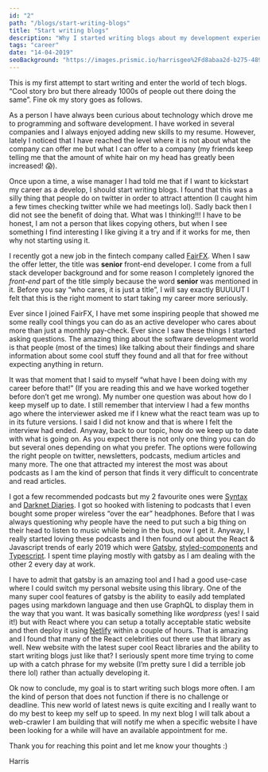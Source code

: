 ```yaml
---
id: "2"
path: "/blogs/start-writing-blogs"
title: "Start writing blogs"
description: "Why I started writing blogs about my development experiences"
tags: "career"
date: "14-04-2019"
seoBackground: "https://images.prismic.io/harrisgeo%2Fd8abaa2d-b275-4896-a887-bd3263774172_me-snow.jpg?auto=compress,format"
---
```


This is my first attempt to start writing and enter the world of tech blogs. “Cool story bro but there already 1000s of people out there doing the same”. Fine ok my story goes as follows.

As a person I have always been curious about technology which drove me to programming and software development. I have worked in several companies and I always enjoyed adding new skills to my resume. However, lately I noticed that I have reached the level where it is not about what the company can offer me but what I can offer to a company (my friends keep telling me that the amount of white hair on my head has greatly been increased! 😱).

Once upon a time, a wise manager I had told me that if I want to kickstart my career as a develop, I should start writing blogs. I found that this was a silly thing that people do on twitter in order to attract attention (I caught him a few times checking twitter while we had meetings lol). Sadly back then I did not see the benefit of doing that. What was I thinking!!! I have to be honest, I am not a person that likes copying others, but when I see something I find interesting I like giving it a try and if it works for me, then why not starting using it.

I recently got a new job in the fintech company called [FairFX](https://www.fairfx.com/). When I saw the offer letter, the title was **senior** front-end developer. I come from a full stack developer background and for some reason I completely ignored the _front-end_ part of the title simply because the word **senior** was mentioned in it. Before you say “who cares, it is just a title”, I will say exactly BUUUUT I felt that this is the right moment to start taking my career more seriously.

Ever since I joined FairFX, I have met some inspiring people that showed me some really cool things you can do as an active developer who cares about more than just a monthly pay-check. Ever since I saw these things I started asking questions. The amazing thing about the software development world is that people (most of the times) like talking about their findings and share information about some cool stuff they found and all that for free without expecting anything in return.

It was that moment that I said to myself “what have I been doing with my career before that!” (If you are reading this and we have worked together before don’t get me wrong). My number one question was about how do I keep myself up to date. I still remember that interview I had a few months ago where the interviewer asked me if I knew what the react team was up to in its future versions. I said I did not know and that is where I felt the interview had ended. Anyway, back to our topic, how do we keep up to date with what is going on. As you expect there is not only one thing you can do but several ones depending on what you prefer. The options were following the right people on twitter, newsletters, podcasts, medium articles and many more. The one that attracted my interest the most was about podcasts as I am the kind of person that finds it very difficult to concentrate and read articles.

I got a few recommended podcasts but my 2 favourite ones were [Syntax](https://syntax.fm/) and [Darknet Diaries](https://darknetdiaries.com/). I got so hooked with listening to podcasts that I even bought some proper wireless “over the ear” headphones. Before that I was always questioning why people have the need to put such a big thing on their head to listen to music while being in the bus, now I get it. Anyway, I really started loving these podcasts and I then found out about the React & Javascript trends of early 2019 which were [Gatsby](https://www.gatsbyjs.org), [styled-components](https://www.styled-components.com) and [Typescript](https://www.typescriptlang.org). I spent time playing mostly with gatsby as I am dealing with the other 2 every day at work.

I have to admit that gatsby is an amazing tool and I had a good use-case where I could switch my personal website using this library. One of the many super cool features of gatsby is the ability to easily add templated pages using markdown language and then use GraphQL to display them in the way that you want. It was basically something like _wordpress_ (yes! I said it!) but with React where you can setup a totally acceptable static website and then deploy it using [Netlify](https://www.netlify.com) within a couple of hours. That is amazing and I found that many of the React celebrities out there use that library as well. New website with the latest super cool React libraries and the ability to start writing blogs just like that? I seriously spent more time trying to come up with a catch phrase for my website (I’m pretty sure I did a terrible job there lol) rather than actually developing it.

Ok now to conclude, my goal is to start writing such blogs more often. I am the kind of person that does not function if there is no challenge or deadline. This new world of latest news is quite exciting and I really want to do my best to keep my self up to speed. In my next blog I will talk about a web-crawler I am building that will notify me when a specific website I have been looking for a while will have an available appointment for me.

Thank you for reaching this point and let me know your thoughts :)

Harris
